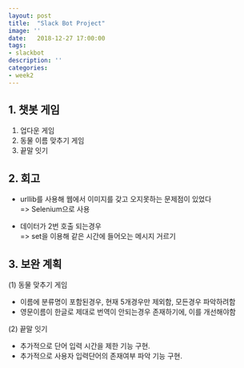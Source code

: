 ```yaml
---
layout: post
title:  "Slack Bot Project"
image: ''
date:   2018-12-27 17:00:00
tags:
- slackbot
description: ''
categories:
- week2 
---
```


## 1. 챗봇 게임
1. 업다운 게임
2. 동물 이름 맞추기 게임
3. 끝말 잇기

## 2. 회고
- urllib를 사용해 웹에서 이미지를 갖고 오지못하는 문제점이 있었다<br>
  => Selenium으로 사용

- 데이터가 2번 호출 되는경우<br>
  => set을 이용해 같은 시간에 들어오는 메시지 거르기

## 3. 보완 계획
(1) 동물 맞추기 게임
- 이름에 분류명이 포함된경우, 현재 5개경우만 제외함, 모든경우 파악하려함
- 영문이름이 한글로 제대로 번역이 안되는경우 존재하기에, 이를 개선해야함

(2) 끝말 잇기
- 추가적으로 단어 입력 시간을 제한 기능 구현.
- 추가적으로 사용자 입력단어의 존재여부 파악 기능 구현.
